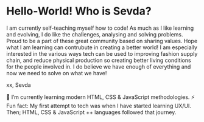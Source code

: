 # Hello-World! Who is Sevda?

I am currently self-teaching myself how to code! As much as I like learning and evolving, I do like the challenges, analysing and solving problems. Proud to be a part of these great community based on sharing values. Hope what I am learning can contrubute in creating a better world! I am especially interested in the various ways tech can be used to improving fashion supply chain, and reduce physical production so creating better living conditions for the people involved in. I do believe we have enough of everything and now we need to solve on what we have! 

xx, Sevda

🌱 I’m currently learning modern HTML, CSS & JavaScript methodologies.
⚡ Fun fact: My first attempt to tech was when I have started learning UX/UI. Then; HTML, CSS & JavaScript ++ languages followed that journey. 

